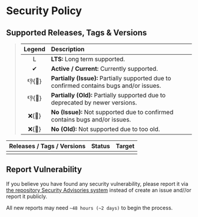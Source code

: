 # Security Policy

## Supported Releases, Tags & Versions

> | **Legend** | **Description** |
> |:-:|:--|
> | L | **LTS:** Long term supported. |
> | ✔ | **Active / Current:** Currently supported. |
> | 👎{🐛} | **Partially (Issue):** Partially supported due to confirmed contains bugs and/or issues. |
> | 👎{🧓} | **Partially (Old):** Partially supported due to deprecated by newer versions. |
> | ❌{🐛} | **No (Issue):** Not supported due to confirmed contains bugs and/or issues. |
> | ❌{🧓} | **No (Old):** Not supported due to too old. |

| **Releases / Tags / Versions** | **Status** | **Target** |
|:-:|:-:|:-:|
|  |  |  |

## Report Vulnerability

If you believe you have found any security vulnerability, please report it via [the repository Security Advisories system](https://github.com/hugoalh/hugoalh/security/advisories/new) instead of create an issue and//or report it publicly.

All new reports may need `~48 hours (~2 days)` to begin the process.
